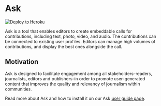 # Ask
[![Deploy to Heroku](https://www.herokucdn.com/deploy/button.svg)](https://heroku.com/deploy?template=https://github.com/coralproject/ask/tree/feature/heroku)

Ask is a tool that enables editors to create embeddable calls for contributions, including text, photo, video, and audio. The contributions can be connected to existing user profiles. Editors can manage high volumes of contributions, and display the best ones alongside the call.

## Motivation
Ask is designed to facilitate engagement among all stakeholders–readers, journalists, editors and publishers–in order to promote user-generated content that improves the quality and relevancy of journalism within communities.

Read more about Ask and how to install it on our Ask [user guide page](http://coralprojectdocs.herokuapp.com/user/ask).
